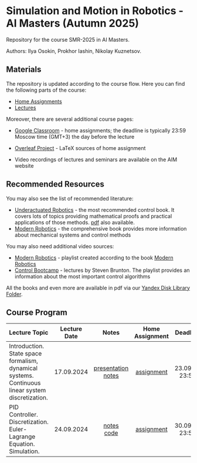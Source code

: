# Simulation and Motion in Robotics - AI Masters (Autumn 2025)

Repository for the course SMR-2025 in AI Masters.

Authors: Ilya Osokin, Prokhor Iashin, Nikolay Kuznetsov.

## Materials

The repository is updated according to the course flow. Here you can find the following parts of the course:

- [Home Assignments](/home_assignments)
- [Lectures](/lectures/)

Moreover, there are several additional course pages:

- [Google Classroom](https://classroom.google.com/c/ODA3NzA5MTE0Mjky?cjc=egjn4d56) - home assignments; the deadline is typically 23:59 Moscow time (GMT+3) the day before the lecture
- [Overleaf Project](https://www.overleaf.com/read/trmcdmddjdmt#630a80) - LaTeX sources of home assignment

- Video recordings of lectures and seminars are available on the AIM website

## Recommended Resources

You may also see the list of recommended literature:

- [Underactuated Robotics](https://underactuated.csail.mit.edu/index.html) - the most recommended control book. It covers lots of topics providing mathematical proofs and practical applications of those methods. [pdf](https://disk.yandex.ru/i/mNgnYIjB-bJu9g) also available.
- [Modern Robotics](https://disk.yandex.ru/i/E2AQmGBGnNMpuA) - the comprehensive book provides more information about mechanical systems and control methods

You may also need additional video sources:

- [Modern Robotics](https://youtube.com/playlist?list=PLggLP4f-rq02vX0OQQ5vrCxbJrzamYDfx&si=SEDOkz-dKOGh6c4E) - playlist created according to the book [Modern Robotics](https://disk.yandex.ru/i/E2AQmGBGnNMpuA)
- [Control Bootcamp](https://youtube.com/playlist?list=PLMrJAkhIeNNR20Mz-VpzgfQs5zrYi085m&si=QtdDB0WAYxHpLQxu) - lectures by Steven Brunton. The playlist provides an information about the most important control algorithms

All the books and even more are available in pdf via our [Yandex Disk Library Folder](https://disk.yandex.ru/d/lcvE7rAMY8gIGg).

## Course Program

| Lecture Topic | Lecture Date | Notes | Home Assignment |  Deadline  |
|:-|:-:|:-:|:-:|:-:|
| Introduction. State space formalism, dynamical systems. Continuous linear system discretization. | 17.09.2024 | [presentation](/lectures/01_introduction/Starkit_team.pdf) [notes](/lectures/01_introduction/notes_introduction.pdf) | [assignment](/home_assignments/ha01/smrai_ha01_2025.pdf) | 23.09.25 23:59 |
| PID Controller. Discretization. Euler-Lagrange Equation. Simulation. | 24.09.2024 | [notes](/lectures/02_pid_simulation/notes_pid_simulation.pdf) <br> [code](/lectures/02_pid_simulation/sem_pid_simulation.ipynb) | [assignment](/home_assignments/ha02/smrai_ha02_2025.pdf) | 30.09.25 23:59 |
